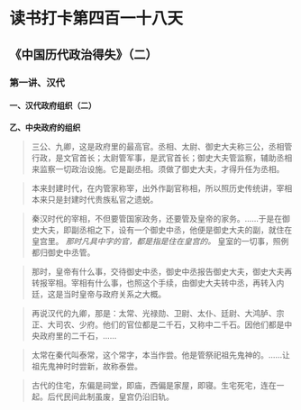 读书打卡第四百一十八天
===

《中国历代政治得失》（二）
---
### 第一讲、汉代

#### 一、汉代政府组织（二）

**乙、中央政府的组织**

> 三公、九卿，这是政府里的最高官。丞相、太尉、御史大夫称三公，丞相管行政，是文官首长；太尉管军事，是武官首长；御史大夫管监察，辅助丞相来监察一切政治设施。它是副丞相。须做了御史大夫，才得升任为丞相。

> 本来封建时代，在内管家称宰，出外作副官称相，所以照历史传统讲，宰相本来只是封建时代贵族私官之遗蜕。

> 秦汉时代的宰相，不但要管国家政务，还要管及皇帝的家务。……于是在御史大夫，即副丞相之下，设有一个御史中丞，他便是御史大夫的副，就住在皇宫里。 _那时凡具中字的官，都是指是住在皇宫的。_ 皇室的一切事，照例都归御史中丞管。

> 那时，皇帝有什么事，交待御史中丞，御史中丞报告御史大夫，御史大夫再转报宰相。宰相有什么事，也照这个手续，由御史大夫转中丞，再转入内廷，这是当时皇帝与政府关系之大概。

> 再说汉代的九卿，那是：太常、光禄勋、卫尉、太仆、廷尉、大鸿胪、宗正、大司农、少府。他们的官位都是二千石，又称中二千石。因他们都是中央政府里的二千石，……

> 太常在秦代叫泰常，这个常字，本当作尝。他是管祭祀祖先鬼神的。……让祖先鬼神时时尝新，故称泰尝。

> 古代的住宅，东偏是祠堂，即庙，西偏是家屋，即寝。生宅死宅，连在一起。后代民间此制虽废，皇宫仍沿旧轨。

> 